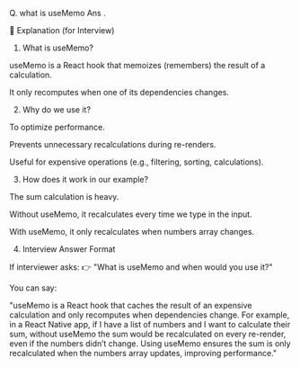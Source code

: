 Q. what is useMemo
Ans .

🔹 Explanation (for Interview)
1. What is useMemo?

useMemo is a React hook that memoizes (remembers) the result of a calculation.

It only recomputes when one of its dependencies changes.

2. Why do we use it?

To optimize performance.

Prevents unnecessary recalculations during re-renders.

Useful for expensive operations (e.g., filtering, sorting, calculations).

3. How does it work in our example?

The sum calculation is heavy.

Without useMemo, it recalculates every time we type in the input.

With useMemo, it only recalculates when numbers array changes.

4. Interview Answer Format

If interviewer asks:
👉 "What is useMemo and when would you use it?"

You can say:

"useMemo is a React hook that caches the result of an expensive calculation and only recomputes when dependencies change. For example, in a React Native app, if I have a list of numbers and I want to calculate their sum, without useMemo the sum would be recalculated on every re-render, even if the numbers didn’t change. Using useMemo ensures the sum is only recalculated when the numbers array updates, improving performance."